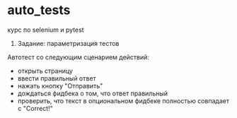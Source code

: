 # auto_tests
курс по selenium и pytest


1. Задание: параметризация тестов

Aвтотест со следующим сценарием действий: 

- открыть страницу 
- ввести правильный ответ 
- нажать кнопку "Отправить" 
- дождаться фидбека о том, что ответ правильный 
- проверить, что текст в опциональном фидбеке полностью совпадает с "Correct!"

